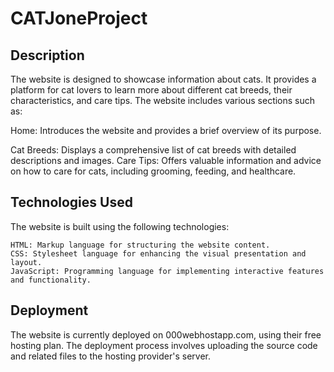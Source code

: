 # CATJoneProject


## Description
The website is designed to showcase information about cats. It provides a platform for cat lovers to learn more about different cat breeds, their characteristics, and care tips. The website includes various sections such as:

Home: Introduces the website and provides a brief overview of its purpose.

Cat Breeds: Displays a comprehensive list of cat breeds with detailed descriptions and images.
Care Tips: Offers valuable information and advice on how to care for cats, including grooming, feeding, and healthcare.

## Technologies Used
The website is built using the following technologies:

```
HTML: Markup language for structuring the website content.
CSS: Stylesheet language for enhancing the visual presentation and layout.
JavaScript: Programming language for implementing interactive features and functionality.
```

## Deployment
The website is currently deployed on 000webhostapp.com, using their free hosting plan. The deployment process involves uploading the source code and related files to the hosting provider's server.

